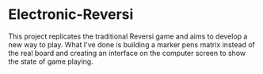 # Electronic-Reversi
This project replicates the traditional Reversi game and aims to develop a new way to play. What I've done is building a marker pens matrix instead of the real board and creating an interface on the computer screen to show the state of game playing.
